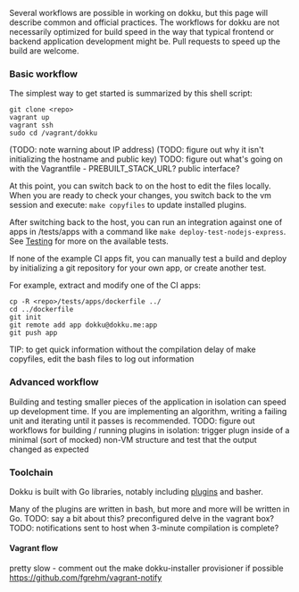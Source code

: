 Several workflows are possible in working on dokku, but this page will describe
common and official practices. The workflows for dokku are not necessarily
optimized for build speed in the way that typical frontend or backend application
development might be. Pull requests to speed up the build are welcome.

### Basic workflow
The simplest way to get started is summarized by this shell script:
```
git clone <repo>
vagrant up
vagrant ssh
sudo cd /vagrant/dokku
```
(TODO: note warning about IP address)
(TODO: figure out why it isn't initializing the hostname and public key)
TODO: figure out what's going on with the Vagrantfile - PREBUILT_STACK_URL? public interface?

At this point, you can switch back to <repo> on the host to edit the files
locally. When you are ready to check your changes, you switch back to the vm 
session and execute: `make copyfiles` to update installed plugins.

After switching back to the host, you can run an integration against one of
apps in <repo>/tests/apps with a command like `make deploy-test-nodejs-express`.
See [Testing](./testing.md) for more on the available tests. 

If none of the example CI apps fit, you can manually test a build and deploy by 
initializing a git repository for your own app, or create another test.

For example, extract and modify one of the CI apps:
```
cp -R <repo>/tests/apps/dockerfile ../
cd ../dockerfile
git init
git remote add app dokku@dokku.me:app
git push app
```

TIP: to get quick information without the compilation delay of make copyfiles,
edit the bash files to log out information

### Advanced workflow
Building and testing smaller pieces of the application in isolation can speed up
development time. If you are implementing an algorithm, writing a failing unit
and iterating until it passes is recommended.
TODO: figure out workflows for building / running plugins in isolation:
trigger plugn inside of a minimal (sort of mocked) non-VM structure and
test that the output changed as expected

### Toolchain
Dokku is built with Go libraries, notably including [plugins](https://github.com/dokku/plugn) and basher.

Many of the plugins are written in bash, but more and more will be written in Go.
TODO: say a bit about this? preconfigured delve in the vagrant box?
TODO: notifications sent to host when 3-minute compilation is complete?

#### Vagrant flow
pretty slow - comment out the make dokku-installer provisioner if possible
https://github.com/fgrehm/vagrant-notify
